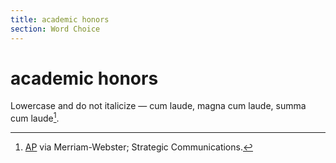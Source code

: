 ```yaml
---
title: academic honors
section: Word Choice
---
```

# academic honors

Lowercase and do not italicize — cum laude, magna cum laude, summa cum laude[^1].

[^1]: [AP](https://www.apstylebook.com/merriam_webster/merriam-webster-c-cum-laude) via Merriam-Webster; Strategic Communications.

